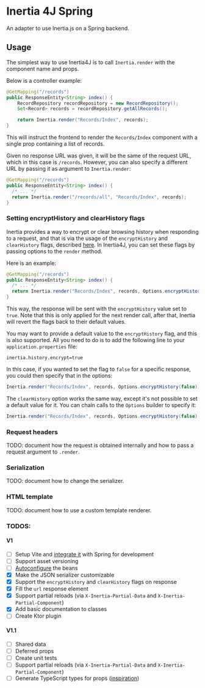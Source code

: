 # Inertia 4J Spring

An adapter to use Inertia.js on a Spring backend.

## Usage

The simplest way to use Inertia4J is to call `Inertia.render` with the component name and props.

Below is a controller example:

```java
@GetMapping("/records")
public ResponseEntity<String> index() {
    RecordRepository recordRepository = new RecordRepository();
    Set<Record> records = recordRepository.getAllRecords();

    return Inertia.render("Records/Index", records);
}
```

This will instruct the frontend to render the `Records/Index` component with a single prop containing a list of records.

Given no response URL was given, it will be the same of the request URL, which in this case is `/records`. However, you
can also specify a different URL by passing it as argument to `Inertia.render`:

```java
@GetMapping("/records")
public ResponseEntity<String> index() {
  /* ... */
  return Inertia.render("/records/all", "Records/Index", records);
}
```

### Setting encryptHistory and clearHistory flags

Inertia provides a way to encrypt or clear browsing history when responding to a request, and that is via the usage of 
the `encryptHistory` and `clearHistory` flags, described [here](https://inertiajs.com/history-encryption). In Inertia4J,
you can set these flags by passing options to the `render` method.

Here is an example:

```java
@GetMapping("/records")
public ResponseEntity<String> index() {
  /* ... */
  return Inertia.render("Records/Index", records, Options.encryptHistory());
}
```

This way, the response will be sent with the `encryptHistory` value set to `true`. Note that this is only applied for
the next render call, after that, Inertia will revert the flags back to their default values.

You may want to provide a default value to the `encryptHistory` flag, and this is also supported. All you need to do is
to add the following line to your `application.properties` file:

```text
inertia.history.encrypt=true
```

In this case, if you wanted to set the flag to `false` for a specific response, you could then specify that in the options:

```java
Inertia.render("Records/Index", records, Options.encryptHistory(false));
```

The `clearHistory` option works the same way, except it's not possible to set a default value for it. You can chain
calls to the `Options` builder to specify it:

```java
Inertia.render("Records/Index", records, Options.encryptHistory(false).clearHistory());
```

### Request headers

TODO: document how the request is obtained internally and how to pass a request argument to `.render`.

### Serialization

TODO: document how to change the serializer.

### HTML template

TODO: document how to use a custom template renderer.

### TODOS:

#### V1

- [ ] Setup Vite and [integrate it](https://v3.vitejs.dev/guide/backend-integration.html) with Spring for development
- [ ] Support asset versioning
- [ ] [Autoconfigure](https://www.baeldung.com/spring-boot-custom-auto-configuration) the beans
- [x] Make the JSON serializer customizable
- [x] Support the `encryptHistory` and `clearHistory` flags on response
- [x] Fill the `url` response element
- [x] Support partial reloads (via `X-Inertia-Partial-Data` and `X-Inertia-Partial-Component`)
- [x] Add basic documentation to classes
- [ ] Create Ktor plugin

#### V1.1

- [ ] Shared data
- [ ] Deferred props
- [ ] Create unit tests
- [ ] Support partial reloads (via `X-Inertia-Partial-Data` and `X-Inertia-Partial-Component`)
- [ ] Generate TypeScript types for props ([inspiration](https://www.youtube.com/watch?v=LeYF1NE3jQ4))
